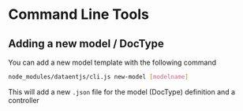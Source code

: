 # Command Line Tools

## Adding a new model / DocType

You can add a new model template with the following command

```sh
node_modules/dataentjs/cli.js new-model [modelname]
```

This will add a new `.json` file for the model (DocType) definition and a controller